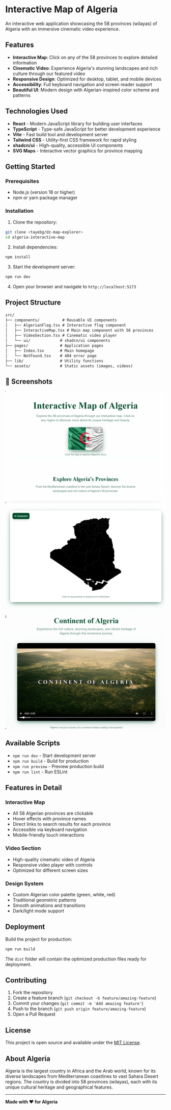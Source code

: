 # Interactive Map of Algeria

An interactive web application showcasing the 58 provinces (wilayas) of Algeria with an immersive cinematic video experience.

## Features

- **Interactive Map**: Click on any of the 58 provinces to explore detailed information
- **Cinematic Video**: Experience Algeria's stunning landscapes and rich culture through our featured video
- **Responsive Design**: Optimized for desktop, tablet, and mobile devices
- **Accessibility**: Full keyboard navigation and screen reader support
- **Beautiful UI**: Modern design with Algerian-inspired color scheme and patterns

## Technologies Used

- **React** - Modern JavaScript library for building user interfaces
- **TypeScript** - Type-safe JavaScript for better development experience
- **Vite** - Fast build tool and development server
- **Tailwind CSS** - Utility-first CSS framework for rapid styling
- **shadcn/ui** - High-quality, accessible UI components
- **SVG Maps** - Interactive vector graphics for province mapping

## Getting Started

### Prerequisites

- Node.js (version 18 or higher)
- npm or yarn package manager

### Installation

1. Clone the repository:
```bash
git clone <tayebg/dz-map-explorer>
cd algeria-interactive-map
```

2. Install dependencies:
```bash
npm install
```

3. Start the development server:
```bash
npm run dev
```

4. Open your browser and navigate to `http://localhost:5173`

## Project Structure

```
src/
├── components/          # Reusable UI components
│   ├── AlgerianFlag.tsx # Interactive flag component
│   ├── InteractiveMap.tsx # Main map component with 58 provinces
│   ├── VideoSection.tsx # Cinematic video player
│   └── ui/             # shadcn/ui components
├── pages/              # Application pages
│   ├── Index.tsx       # Main homepage
│   └── NotFound.tsx    # 404 error page
├── lib/                # Utility functions
└── assets/             # Static assets (images, videos)
```
## 📸 Screenshots

   ![Screenshots 1](Screenshots/1.png)
   ![Screenshots 2](Screenshots/2.png)
   ![Screenshots 3](Screenshots/3.png)

## Available Scripts

- `npm run dev` - Start development server
- `npm run build` - Build for production
- `npm run preview` - Preview production build
- `npm run lint` - Run ESLint

## Features in Detail

### Interactive Map
- All 58 Algerian provinces are clickable
- Hover effects with province names
- Direct links to search results for each province
- Accessible via keyboard navigation
- Mobile-friendly touch interactions

### Video Section
- High-quality cinematic video of Algeria
- Responsive video player with controls
- Optimized for different screen sizes

### Design System
- Custom Algerian color palette (green, white, red)
- Traditional geometric patterns
- Smooth animations and transitions
- Dark/light mode support

## Deployment

Build the project for production:

```bash
npm run build
```

The `dist` folder will contain the optimized production files ready for deployment.

## Contributing

1. Fork the repository
2. Create a feature branch (`git checkout -b feature/amazing-feature`)
3. Commit your changes (`git commit -m 'Add amazing feature'`)
4. Push to the branch (`git push origin feature/amazing-feature`)
5. Open a Pull Request

## License

This project is open source and available under the [MIT License](LICENSE).

## About Algeria

Algeria is the largest country in Africa and the Arab world, known for its diverse landscapes from Mediterranean coastlines to vast Sahara Desert regions. The country is divided into 58 provinces (wilayas), each with its unique cultural heritage and geographical features.

---

**Made with ❤️ for Algeria**
